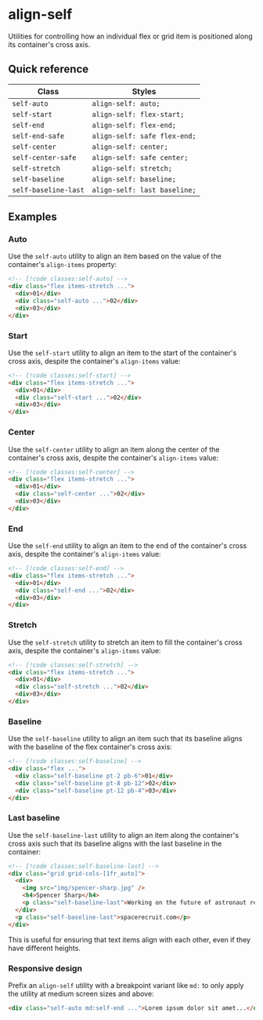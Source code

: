 # align-self

Utilities for controlling how an individual flex or grid item is positioned along its container's cross axis.

## Quick reference

| Class | Styles |
|---|---|
| `self-auto` | `align-self: auto;` |
| `self-start` | `align-self: flex-start;` |
| `self-end` | `align-self: flex-end;` |
| `self-end-safe` | `align-self: safe flex-end;` |
| `self-center` | `align-self: center;` |
| `self-center-safe` | `align-self: safe center;` |
| `self-stretch` | `align-self: stretch;` |
| `self-baseline` | `align-self: baseline;` |
| `self-baseline-last` | `align-self: last baseline;` |


## Examples

### Auto

Use the `self-auto` utility to align an item based on the value of the container's `align-items` property:

```html
<!-- [!code classes:self-auto] -->
<div class="flex items-stretch ...">
  <div>01</div>
  <div class="self-auto ...">02</div>
  <div>03</div>
</div>
```

### Start

Use the `self-start` utility to align an item to the start of the container's cross axis, despite the container's `align-items` value:

```html
<!-- [!code classes:self-start] -->
<div class="flex items-stretch ...">
  <div>01</div>
  <div class="self-start ...">02</div>
  <div>03</div>
</div>
```

### Center

Use the `self-center` utility to align an item along the center of the container's cross axis, despite the container's `align-items` value:

```html
<!-- [!code classes:self-center] -->
<div class="flex items-stretch ...">
  <div>01</div>
  <div class="self-center ...">02</div>
  <div>03</div>
</div>
```

### End

Use the `self-end` utility to align an item to the end of the container's cross axis, despite the container's `align-items` value:

```html
<!-- [!code classes:self-end] -->
<div class="flex items-stretch ...">
  <div>01</div>
  <div class="self-end ...">02</div>
  <div>03</div>
</div>
```

### Stretch

Use the `self-stretch` utility to stretch an item to fill the container's cross axis, despite the container's `align-items` value:

```html
<!-- [!code classes:self-stretch] -->
<div class="flex items-stretch ...">
  <div>01</div>
  <div class="self-stretch ...">02</div>
  <div>03</div>
</div>
```

### Baseline

Use the `self-baseline` utility to align an item such that its baseline aligns with the baseline of the flex container's cross axis:

```html
<!-- [!code classes:self-baseline] -->
<div class="flex ...">
  <div class="self-baseline pt-2 pb-6">01</div>
  <div class="self-baseline pt-8 pb-12">02</div>
  <div class="self-baseline pt-12 pb-4">03</div>
</div>
```

### Last baseline

Use the `self-baseline-last` utility to align an item along the container's cross axis such that its baseline aligns with the last baseline in the container:

```html
<!-- [!code classes:self-baseline-last] -->
<div class="grid grid-cols-[1fr_auto]">
  <div>
    <img src="img/spencer-sharp.jpg" />
    <h4>Spencer Sharp</h4>
    <p class="self-baseline-last">Working on the future of astronaut recruitment at Space Recruit.</p>
  </div>
  <p class="self-baseline-last">spacerecruit.com</p>
</div>
```

This is useful for ensuring that text items align with each other, even if they have different heights.

### Responsive design

Prefix an `align-self` utility with a breakpoint variant like `md:` to only apply the utility at medium screen sizes and above:

```html
<div class="self-auto md:self-end ...">Lorem ipsum dolor sit amet...</div>
```

